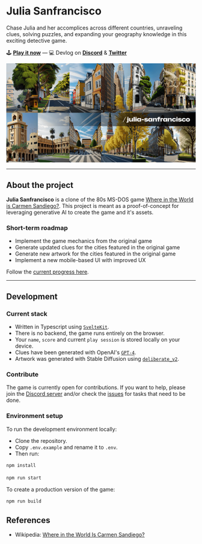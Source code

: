 # Julia Sanfrancisco

Chase Julia and her accomplices across different countries, unraveling clues, solving puzzles, and expanding your geography knowledge in this exciting detective game.

🕹️ [**Play it now**](https://julia.fernando.is) — 💻 Devlog on [**Discord**](https://discord.com/channels/532702198040100874/1108858794831790080) & [**Twitter**](https://twitter.com/fmaclen/)

![Collage of artwork from the game](https://github.com/fmaclen/julia-sanfrancisco/blob/main/static/open-graph.png?raw=true)

---

## About the project

**Julia Sanfrancisco** is a clone of the 80s MS-DOS game [Where in the World is Carmen Sandiego?](https://archive.org/details/msdos_Where_in_the_World_is_Carmen_Sandiego_Enhanced_1989).
This project is meant as a proof-of-concept for leveraging generative AI to create the game and it's assets.

### Short-term roadmap

- Implement the game mechanics from the original game
- Generate updated clues for the cities featured in the original game
- Generate new artwork for the cities featured in the original game
- Implement a new mobile-based UI with improved UX

Follow the [current progress here](https://github.com/fmaclen/julia-sanfrancisco/issues).

---

## Development

### Current stack

- Written in Typescript using [`SvelteKit`](https://kit.svelte.dev).
- There is no backend, the game runs entirely on the browser.
- Your `name`, `score` and current `play session` is stored locally on your device.
- Clues have been generated with OpenAI's [`GPT-4`](https://openai.com/research/gpt-4).
- Artwork was generated with Stable Diffusion using [`deliberate_v2`](https://civitai.com/models/4823/deliberate).

### Contribute

The game is currently open for contributions. If you want to help, please join the [Discord server](https://discord.com/channels/532702198040100874/1108858794831790080) and/or check the [issues](https://github.com/fmaclen/julia-sanfrancisco/issues) for tasks that need to be done.

### Environment setup

To run the development environment locally:

- Clone the repository.
- Copy `.env.example` and rename it to `.env`.
- Then run:

```bash
npm install

npm run start
```

To create a production version of the game:

```bash
npm run build
```

## References

- Wikipedia: [Where in the World Is Carmen Sandiego?](<https://en.wikipedia.org/wiki/Where_in_the_World_Is_Carmen_Sandiego%3F_(1985_video_game)>)
